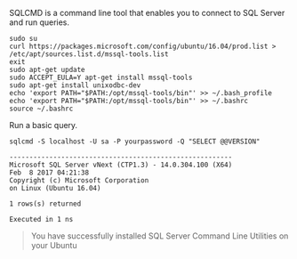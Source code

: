 SQLCMD is a command line tool that enables you to connect to SQL Server and run queries.

```terminal
sudo su
curl https://packages.microsoft.com/config/ubuntu/16.04/prod.list > /etc/apt/sources.list.d/mssql-tools.list
exit
sudo apt-get update
sudo ACCEPT_EULA=Y apt-get install mssql-tools
sudo apt-get install unixodbc-dev
echo 'export PATH="$PATH:/opt/mssql-tools/bin"' >> ~/.bash_profile
echo 'export PATH="$PATH:/opt/mssql-tools/bin"' >> ~/.bashrc
source ~/.bashrc
```

Run a basic query.

```terminal
sqlcmd -S localhost -U sa -P yourpassword -Q "SELECT @@VERSION"
```

```results
--------------------------------------------------------
Microsoft SQL Server vNext (CTP1.3) - 14.0.304.100 (X64)
Feb  8 2017 04:21:38
Copyright (c) Microsoft Corporation
on Linux (Ubuntu 16.04)

1 rows(s) returned

Executed in 1 ns
```

> You have successfully installed SQL Server Command Line Utilities on your Ubuntu

